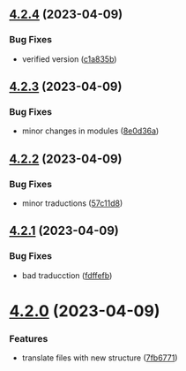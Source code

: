 ## [4.2.4](https://github.com/allnnde/pf2e-esp-translation/compare/v4.2.3...v4.2.4) (2023-04-09)


### Bug Fixes

* verified version ([c1a835b](https://github.com/allnnde/pf2e-esp-translation/commit/c1a835b2dd9fb4127479947aa8aec5a6d4448d17))



## [4.2.3](https://github.com/allnnde/pf2e-esp-translation/compare/v4.2.2...v4.2.3) (2023-04-09)


### Bug Fixes

* minor changes in modules ([8e0d36a](https://github.com/allnnde/pf2e-esp-translation/commit/8e0d36a23f7e9124305f0d744eae24d43bfe8a02))



## [4.2.2](https://github.com/allnnde/pf2e-esp-translation/compare/v4.2.1...v4.2.2) (2023-04-09)


### Bug Fixes

* minor traductions ([57c11d8](https://github.com/allnnde/pf2e-esp-translation/commit/57c11d87566d2515c535ec87ac72a9dabbe25fd4))



## [4.2.1](https://github.com/allnnde/pf2e-esp-translation/compare/v4.2.0...v4.2.1) (2023-04-09)


### Bug Fixes

* bad traducction ([fdffefb](https://github.com/allnnde/pf2e-esp-translation/commit/fdffefb2917dcbf31fd9e1623e740779151e30ad))



# [4.2.0](https://github.com/allnnde/pf2e-esp-translation/compare/v4.1.0...v4.2.0) (2023-04-09)


### Features

* translate files with new structure ([7fb6771](https://github.com/allnnde/pf2e-esp-translation/commit/7fb67712868f7276eda83091440be48f26049f22))



